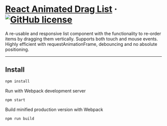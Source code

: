 # [React Animated Drag List](https://reactjs.org/) &middot; [![GitHub license](https://img.shields.io/badge/license-MIT-blue.svg)](https://github.com/facebook/react/blob/master/LICENSE)

A re-usable and responsive list component with the functionality to re-order items by dragging them vertically. Supports both touch and mouse events. Highly efficient with requestAnimationFrame, debouncing and no absolute positioning.

* * *

## Install

```sh
npm install
```

Run with Webpack development server

```sh
npm start
```

Build minified production version with Webpack

```sh
npm run build
```
